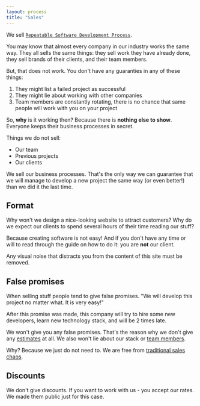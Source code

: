 ```yaml
---
layout: process
title: "Sales"
---
```


We sell [`Repeatable Software Development Process`](/meta/rsdp).

You may know that almost every company in our industry works the same way.
They all sells the same things: they sell work they have already done,
they sell brands of their clients, and their team members.

But, that does not work. You don't have any guaranties in any of these things:
1. They might list a failed project as successful
2. They might lie about working with other companies
3. Team members are constantly rotating, there is no chance that same people will work with you on your project

So, **why** is it working then? Because there is **nothing else to show**.
Everyone keeps their business processes in secret.

Things we do not sell:

- Our team
- Previous projects
- Our clients

We sell our business processes.
That's the only way we can guarantee that we will manage to develop a new
project the same way (or even better!) than we did it the last time.


## Format

Why won't we design a nice-looking website to attract customers?
Why do we expect our clients to spend several hours of their time reading our stuff?

Because creating software is not easy! And if you don't have any time or
will to read through the guide on how to do it: you are **not**
our client.

Any visual noise that distracts you from the content of this site must be removed.


## False promises

When selling stuff people tend to give false promises.
"We will develop this project no matter what. It is very easy!"

After this promise was made, this company will try to hire some new developers,
learn new technology stack, and will be 2 times late.

We won't give you any false promises. That's the reason why we don't give any [estimates](/meta/rsdp/estimates/) at all.
We also won't lie about our stack or [team members](/meta/rsdp/team-and-scaling/).

Why? Because we just do not need to. We are free from [traditional sales chaos](/meta/rsdp/billing/).


## Discounts

We don't give discounts. If you want to work with us - you accept our rates.
We made them public just for this case.
